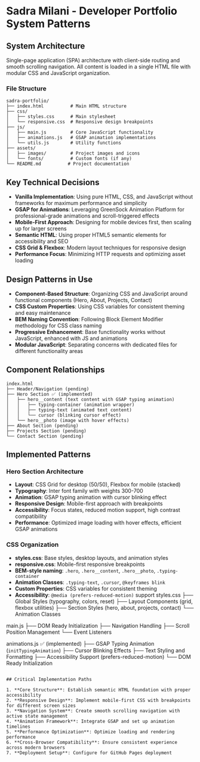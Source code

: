 # Sadra Milani - Developer Portfolio System Patterns

## System Architecture

Single-page application (SPA) architecture with client-side routing and smooth scrolling navigation. All content is loaded in a single HTML file with modular CSS and JavaScript organization.

### File Structure

```
sadra-portfolio/
├── index.html          # Main HTML structure
├── css/
│   ├── styles.css      # Main stylesheet
│   └── responsive.css  # Responsive design breakpoints
├── js/
│   ├── main.js         # Core JavaScript functionality
│   ├── animations.js   # GSAP animation implementations
│   └── utils.js        # Utility functions
├── assets/
│   ├── images/         # Project images and icons
│   └── fonts/          # Custom fonts (if any)
└── README.md          # Project documentation
```

## Key Technical Decisions

- **Vanilla Implementation**: Using pure HTML, CSS, and JavaScript without frameworks for maximum performance and simplicity
- **GSAP for Animations**: Leveraging GreenSock Animation Platform for professional-grade animations and scroll-triggered effects
- **Mobile-First Approach**: Designing for mobile devices first, then scaling up for larger screens
- **Semantic HTML**: Using proper HTML5 semantic elements for accessibility and SEO
- **CSS Grid & Flexbox**: Modern layout techniques for responsive design
- **Performance Focus**: Minimizing HTTP requests and optimizing asset loading

## Design Patterns in Use

- **Component-Based Structure**: Organizing CSS and JavaScript around functional components (Hero, About, Projects, Contact)
- **CSS Custom Properties**: Using CSS variables for consistent theming and easy maintenance
- **BEM Naming Convention**: Following Block Element Modifier methodology for CSS class naming
- **Progressive Enhancement**: Base functionality works without JavaScript, enhanced with JS and animations
- **Modular JavaScript**: Separating concerns with dedicated files for different functionality areas

## Component Relationships

```
index.html
├── Header/Navigation (pending)
├── Hero Section ✅ (implemented)
│   ├── hero__content (text content with GSAP typing animation)
│   │   ├── typing-container (animation wrapper)
│   │   ├── typing-text (animated text content)
│   │   └── cursor (blinking cursor effect)
│   └── hero__photo (image with hover effects)
├── About Section (pending)
├── Projects Section (pending)
└── Contact Section (pending)
```

## Implemented Patterns

### Hero Section Architecture
- **Layout**: CSS Grid for desktop (50/50), Flexbox for mobile (stacked)
- **Typography**: Inter font family with weights 300-700
- **Animation**: GSAP typing animation with cursor blinking effect
- **Responsive Design**: Mobile-first approach with breakpoints
- **Accessibility**: Focus states, reduced motion support, high contrast compatibility
- **Performance**: Optimized image loading with hover effects, efficient GSAP animations

### CSS Organization
- **styles.css**: Base styles, desktop layouts, and animation styles
- **responsive.css**: Mobile-first responsive breakpoints
- **BEM-style naming**: `.hero`, `.hero__content`, `.hero__photo`, `.typing-container`
- **Animation Classes**: `.typing-text`, `.cursor`, `@keyframes blink`
- **Custom Properties**: CSS variables for consistent theming
- **Accessibility**: `@media (prefers-reduced-motion)` support
styles.css
├── Global Styles (typography, colors, reset)
├── Layout Components (grid, flexbox utilities)
├── Section Styles (hero, about, projects, contact)
└── Animation Classes

main.js
├── DOM Ready Initialization
├── Navigation Handling
├── Scroll Position Management
└── Event Listeners

animations.js ✅ (implemented)
├── GSAP Typing Animation (`initTypingAnimation`)
├── Cursor Blinking Effects
├── Text Styling and Formatting
├── Accessibility Support (prefers-reduced-motion)
└── DOM Ready Initialization
```

## Critical Implementation Paths

1. **Core Structure**: Establish semantic HTML foundation with proper accessibility
2. **Responsive Design**: Implement mobile-first CSS with breakpoints for different screen sizes
3. **Navigation System**: Create smooth scrolling navigation with active state management
4. **Animation Framework**: Integrate GSAP and set up animation timelines
5. **Performance Optimization**: Optimize loading and rendering performance
6. **Cross-Browser Compatibility**: Ensure consistent experience across modern browsers
7. **Deployment Setup**: Configure for GitHub Pages deployment
